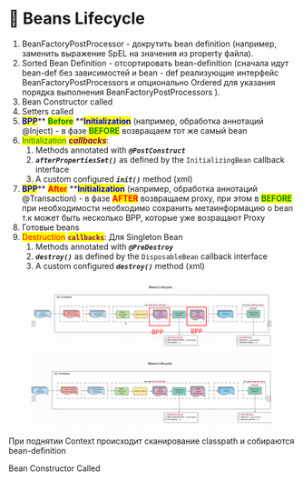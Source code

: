 # 👾 Beans Lifecycle

1. BeanFactoryPostProcessor - докрутить bean definition (например, заменить выражение SpEL на значения из  property файла).
2. Sorted Bean Definition  - отсортировать bean-definition (сначала идут bean-def без зависимостей и bean - def реализующие интерфейс BeanFactoryPostProcessors и опционально Ordered для указания порядка выполнения BeanFactoryPostProcessors ).
3. Bean Constructor called
4. Setters called
5. <mark style="color:blue;">**BPP**</mark>** **<mark style="color:green;">**Before**</mark>** **<mark style="color:blue;">**Initialization**</mark>  (например, обработка аннотаций @Inject) - в фазе <mark style="color:green;">**BEFORE**</mark> возвращаем тот же самый bean
6. <mark style="color:green;">Initialization</mark> _<mark style="color:purple;">**callbacks**</mark>_:
   1. Methods annotated with _**`@PostConstruct`**_
   2. _**`afterPropertiesSet()`**_ as defined by the `InitializingBean` callback interface
   3. A custom configured _**`init()`**_ method     (xml)
7. <mark style="color:blue;">**BPP**</mark>**  **<mark style="color:red;">**After**</mark>**  **<mark style="color:blue;">**Initialization**</mark>  (например, обработка аннотаций @Transaction) - в фазе <mark style="color:red;">**AFTER**</mark> возвращаем proxy, при этом в <mark style="color:green;">**BEFORE**</mark> при необходимости необходимо сохранить метаинформацию о bean т.к может быть несколько BPP, которые уже возращают Proxy
8. Готовые beans
9. <mark style="color:red;">Destruction</mark> <mark style="color:purple;">**`callbacks`**</mark>:   Для Singleton Bean
   1. Methods annotated with _**`@PreDestroy`**_
   2. _**`destroy()`**_ as defined by the `DisposableBean` callback interface
   3. A custom configured _**`destroy()`**_ method    (xml)

<figure><img src="../.gitbook/assets/image (14).png" alt=""><figcaption></figcaption></figure>

<figure><img src="../.gitbook/assets/image (10).png" alt=""><figcaption></figcaption></figure>

При поднятии Context происходит сканирование classpath и собираются bean-definition&#x20;





Bean Constructor Called

&#x20;
